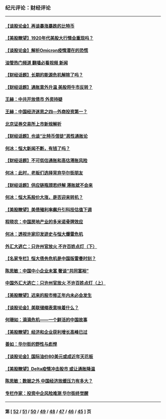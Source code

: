 ### 纪元评论：财经评论
---
#### [【谈股论金】再谈暴涨暴跌的比特币](../../pages/nsc1026/n13428036.md?12150330) 
#### [【美股瞭望】1920年代美股大行情会重现吗？](../../pages/nsc1026/n13425425.md?12150330) 
#### [【谈股论金】解析Omicron疫情潜在的恐慌](../../pages/nsc1026/n13403704.md?12150330) 
#### [油管热门频道 翻墙必看视频 新闻](ok?12150330)
#### [【财经话题】长期的能源危机解除了吗？](../../pages/nsc1026/n13378041.md?12150330) 
#### [【财经话题】通胀意外升温 美股将牛市反转？](../../pages/nsc1026/n13370659.md?12150330) 
#### [王赫：中共开放债市 外资持疑](../../pages/nsc1026/n13366203.md?12150330) 
#### [王赫：中国经济迷思之四—外商投资第一？](../../pages/nsc1026/n13354150.md?12150330) 
#### [北京证券交易所上市新规解析](../../pages/nsc1026/n13348292.md?12150330) 
#### [【财经话题】也谈“比特币信徒”恶性通胀论](../../pages/nsc1026/n13331972.md?12150330) 
#### [何冰：恒大新闻不断，有钱了吗？](../../pages/nsc1026/n13325002.md?12150330) 
#### [【财经话题】不可低估通胀和高估滞胀风险](../../pages/nsc1026/n13300505.md?12150330) 
#### [何冰：此时，老板们选择背弃华尔街朋友](../../pages/nsc1026/n13295291.md?12150330) 
#### [【财经话题】供应链瓶颈若纾解 滞胀就不会来](../../pages/nsc1026/n13286759.md?12150330) 
#### [何冰：恒大系股价大涨，是否迎来转机？](../../pages/nsc1026/n13276822.md?12150330) 
#### [【美股瞭望】美债殖利率飙升引科技估值下调](../../pages/nsc1026/n13267775.md?12150330) 
#### [程晓农：中国房地产业的多米诺骨牌效应](../../pages/nsc1026/n13259673.md?12150330) 
#### [何冰：透视许家印发迹史与恒大爆雷危机](../../pages/nsc1026/n13253937.md?12150330) 
#### [外汇大逃亡：只许州官放火 不许百姓点灯（下）](../../pages/nsc1026/n13245748.md?12150330) 
#### [【名家专栏】恒大债务危机是中国版雷曼时刻？](../../pages/nsc1026/n13242613.md?12150330) 
#### [陈思敏：中国中小企业未富 奢谈“共同富裕”](../../pages/nsc1026/n13241213.md?12150330) 
#### [中国外汇大逃亡：只许州官放火 不许百姓点灯（上）](../../pages/nsc1026/n13228773.md?12150330) 
#### [【美股瞭望】迟来的股市修正年内未必会发生](../../pages/nsc1026/n13223100.md?12150330) 
#### [【谈股论金】美联储缩表意味着什么？](../../pages/nsc1026/n13174610.md?12150330) 
#### [何珊如：滴滴危机——一个鲜活的中国故事](../../pages/nsc1026/n13151962.md?12150330) 
#### [【美股瞭望】经济和企业获利增长高峰已过](../../pages/nsc1026/n13134466.md?12150330) 
#### [善如：华尔街的野性与彪悍](../../pages/nsc1026/n13112664.md?12150330) 
#### [【谈股论金】国际油价80美元或成近年天花板](../../pages/nsc1026/n13108524.md?12150330) 
#### [【美股瞭望】Delta疫情冲击股市 或让通胀降温](../../pages/nsc1026/n13100297.md?12150330) 
#### [陈思敏：数据之外 中国经济放缓压力有多大？](../../pages/nsc1026/n13085576.md?12150330) 
#### [专栏作家：投资中企风险难测 华尔街终觉醒](../../pages/nsc1026/n13079366.md?12150330) 

---
#### 第 [ [52](./52.md?12150330) / [51](./51.md?12150330) / [50](./50.md?12150330) / [49](./49.md?12150330) / [48](./48.md?12150330) / [47](./47.md?12150330) / [46](./46.md?12150330) / [45](./45.md?12150330) ] 页
